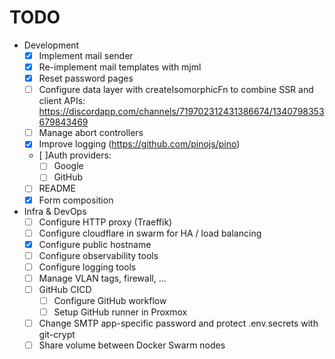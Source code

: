 # TODO

- Development
  - [x] Implement mail sender
  - [x] Re-implement mail templates with mjml
  - [x] Reset password pages
  - [ ] Configure data layer with createIsomorphicFn to combine SSR and client APIs: https://discordapp.com/channels/719702312431386674/1340798353679843469
  - [ ] Manage abort controllers
  - [x] Improve logging (https://github.com/pinojs/pino)
  - [ ]Auth providers:
    - [ ] Google
    - [ ] GitHub
  - [ ] README
  - [x] Form composition
- Infra & DevOps
  - [ ] Configure HTTP proxy (Traeffik)
  - [ ] Configure cloudflare in swarm for HA / load balancing
  - [x] Configure public hostname
  - [ ] Configure observability tools
  - [ ] Configure logging tools
  - [ ] Manage VLAN tags, firewall, ...
  - [ ] GitHub CICD
    - [ ] Configure GitHub workflow
    - [ ] Setup GitHub runner in Proxmox
  - [ ] Change SMTP app-specific password and protect .env.secrets with git-crypt
  - [ ] Share volume between Docker Swarm nodes
